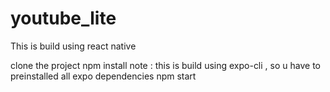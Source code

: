 # youtube_lite
This is build using react native 
 
 
 clone the project 
 npm install 
 note : this is build using expo-cli , so u have to preinstalled all expo dependencies 
 npm start 
 
